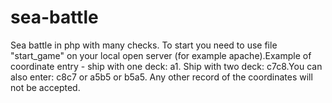 # sea-battle
Sea battle in php with many checks. To start you need to use file "start_game" on your local open server (for example apache).Example of coordinate entry - ship with one deck: a1. Ship with two deck: c7c8.You can also enter: c8c7 or a5b5 or b5a5. Any other record of the coordinates will not be accepted.
